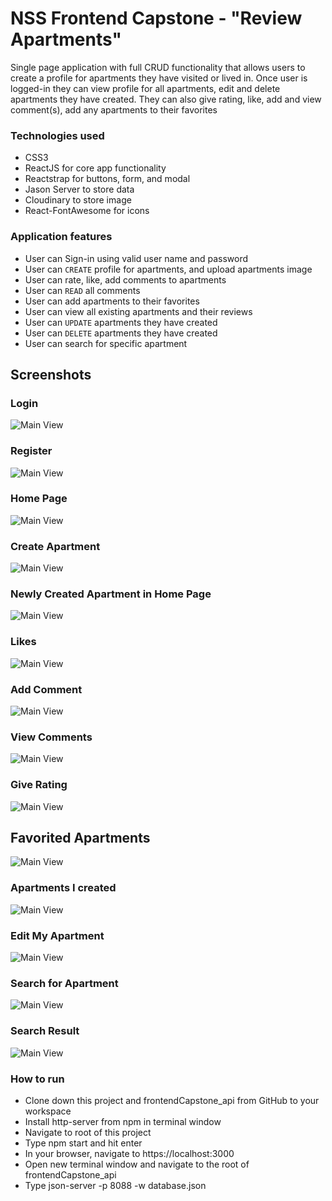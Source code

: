 # NSS Frontend Capstone - "Review Apartments"
Single page application with full CRUD functionality that allows users to create a profile for apartments they have visited or lived in. Once user is logged-in they can view profile for all apartments, edit and delete apartments they have created. They can also give rating, like, add and view comment(s), add any apartments to their favorites
### Technologies used
* CSS3
* ReactJS for core app functionality
* Reactstrap for buttons, form, and modal
* Jason Server to store data
* Cloudinary to store image
* React-FontAwesome for icons
### Application features
* User can Sign-in using valid user name and password
* User can `CREATE` profile for apartments, and upload apartments image
* User can rate, like, add comments to apartments
* User can `READ` all comments
* User can add apartments to their favorites
* User can view all existing apartments and their reviews
* User can `UPDATE` apartments they have created
* User can `DELETE` apartments they have created
* User can search for specific apartment
## Screenshots
### Login
![Main View](https://raw.githubusercontent.com/yitbarekgitore/Frontend_Capstone/master/src/screenshots/Login.PNG)
### Register
![Main View](https://raw.githubusercontent.com/yitbarekgitore/Frontend_Capstone/master/src/screenshots/register.PNG)
### Home Page
![Main View](https://raw.githubusercontent.com/yitbarekgitore/Frontend_Capstone/master/src/screenshots/_mainView.PNG)
### Create Apartment
![Main View](https://raw.githubusercontent.com/yitbarekgitore/Frontend_Capstone/master/src/screenshots/uploadImage.PNG)
### Newly Created Apartment in Home Page
![Main View](https://raw.githubusercontent.com/yitbarekgitore/Frontend_Capstone/master/src/screenshots/newApartment.PNG)
### Likes
![Main View](https://raw.githubusercontent.com/yitbarekgitore/Frontend_Capstone/master/src/screenshots/Likes.PNG)
### Add Comment
![Main View](https://raw.githubusercontent.com/yitbarekgitore/Frontend_Capstone/master/src/screenshots/AddingComment.PNG)
### View Comments
![Main View](https://raw.githubusercontent.com/yitbarekgitore/Frontend_Capstone/master/src/screenshots/viewComments.PNG)
### Give Rating
![Main View](https://raw.githubusercontent.com/yitbarekgitore/Frontend_Capstone/master/src/screenshots/rating.png)
## Favorited Apartments
![Main View](https://raw.githubusercontent.com/yitbarekgitore/Frontend_Capstone/master/src/screenshots/favoritedApartments.png)
### Apartments I created
![Main View](https://raw.githubusercontent.com/yitbarekgitore/Frontend_Capstone/master/src/screenshots/AptICreated.png)
### Edit My Apartment
![Main View](https://raw.githubusercontent.com/yitbarekgitore/Frontend_Capstone/master/src/screenshots/EditApartment.PNG)
### Search for Apartment
![Main View](https://raw.githubusercontent.com/yitbarekgitore/Frontend_Capstone/master/src/screenshots/searchForApt.PNG)
### Search Result
![Main View](https://raw.githubusercontent.com/yitbarekgitore/Frontend_Capstone/master/src/screenshots/searchResult.png)
### How to run
* Clone down this project and frontendCapstone_api from GitHub to your workspace
* Install http-server from npm in terminal window
* Navigate to root of this project
* Type npm start and hit enter
* In your browser, navigate to https://localhost:3000
* Open new terminal window and navigate to the root of frontendCapstone_api 
* Type json-server -p 8088 -w database.json
